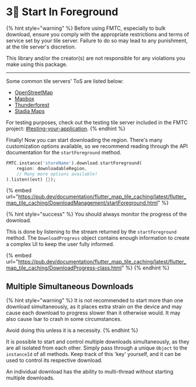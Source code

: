 # 3⃣ Start In Foreground

{% hint style="warning" %}
Before using FMTC, especially to bulk download, ensure you comply with the appropriate restrictions and terms of service set by your tile server. Failure to do so may lead to any punishment, at the tile server's discretion.

This library and/or the creator(s) are not responsible for any violations you make using this package.

***

Some common tile servers' ToS are listed below:

* [OpenStreetMap](https://operations.osmfoundation.org/policies/tiles)
* [Mapbox](https://www.mapbox.com/legal/tos)
* [Thunderforest](https://www.thunderforest.com/terms/)
* [Stadia Maps](https://stadiamaps.com/terms-of-service/)

For testing purposes, check out the testing tile server included in the FMTC project: [#testing-your-application](introduction.md#testing-your-application "mention").
{% endhint %}

Finally! Now you can start downloading the region. There's many customization options available, so we recommend reading through the API documentation for the `startForeground` method.

```dart
FMTC.instance('storeName').download.startForeground(
    region: downloadableRegion,
    // Many more options available!
).listen((evt) {});
```

{% embed url="https://pub.dev/documentation/flutter_map_tile_caching/latest/flutter_map_tile_caching/DownloadManagement/startForeground.html" %}

{% hint style="success" %}
You should always monitor the progress of the download.

This is done by listening to the stream returned by the `startForeground` method. The `DownloadProgress` object contains enough information to create a complex UI to keep the user fully informed.

{% embed url="https://pub.dev/documentation/flutter_map_tile_caching/latest/flutter_map_tile_caching/DownloadProgress-class.html" %}
{% endhint %}

## Multiple Simultaneous Downloads

{% hint style="warning" %}
It is not recommended to start more than one download simultaneously, as it places extra strain on the device and may cause each download to progress slower than it otherwise would. It may also cause Isar to crash in some circumstances.

Avoid doing this unless it is a necessity.
{% endhint %}

It is possible to start and control multiple downloads simultaneously, as they are all isolated from each other. Simply pass through a unique `Object` to the `instanceId` of all methods. Keep track of this 'key' yourself, and it can be used to control its respective download.

An individual download has the ability to multi-thread without starting multiple downloads.
